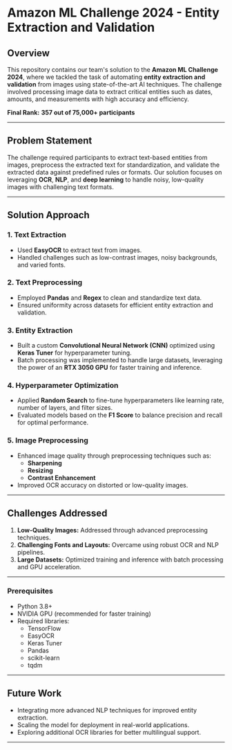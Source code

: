 
# Amazon ML Challenge 2024 - Entity Extraction and Validation  

## Overview  
This repository contains our team's solution to the **Amazon ML Challenge 2024**, where we tackled the task of automating **entity extraction and validation** from images using state-of-the-art AI techniques. The challenge involved processing image data to extract critical entities such as dates, amounts, and measurements with high accuracy and efficiency.  

**Final Rank:** **357 out of 75,000+ participants**

---

## Problem Statement  
The challenge required participants to extract text-based entities from images, preprocess the extracted text for standardization, and validate the extracted data against predefined rules or formats. Our solution focuses on leveraging **OCR**, **NLP**, and **deep learning** to handle noisy, low-quality images with challenging text formats.

---

## Solution Approach  

### 1. **Text Extraction**  
- Used **EasyOCR** to extract text from images.  
- Handled challenges such as low-contrast images, noisy backgrounds, and varied fonts.  

### 2. **Text Preprocessing**  
- Employed **Pandas** and **Regex** to clean and standardize text data.  
- Ensured uniformity across datasets for efficient entity extraction and validation.  

### 3. **Entity Extraction**  
- Built a custom **Convolutional Neural Network (CNN)** optimized using **Keras Tuner** for hyperparameter tuning.  
- Batch processing was implemented to handle large datasets, leveraging the power of an **RTX 3050 GPU** for faster training and inference.  

### 4. **Hyperparameter Optimization**  
- Applied **Random Search** to fine-tune hyperparameters like learning rate, number of layers, and filter sizes.  
- Evaluated models based on the **F1 Score** to balance precision and recall for optimal performance.  

### 5. **Image Preprocessing**  
- Enhanced image quality through preprocessing techniques such as:  
  - **Sharpening**  
  - **Resizing**  
  - **Contrast Enhancement**  
- Improved OCR accuracy on distorted or low-quality images.  

---



## Challenges Addressed  

1. **Low-Quality Images:** Addressed through advanced preprocessing techniques.  
2. **Challenging Fonts and Layouts:** Overcame using robust OCR and NLP pipelines.  
3. **Large Datasets:** Optimized training and inference with batch processing and GPU acceleration.  

---


### Prerequisites  
- Python 3.8+  
- NVIDIA GPU (recommended for faster training)  
- Required libraries:  
  - TensorFlow  
  - EasyOCR  
  - Keras Tuner  
  - Pandas  
  - scikit-learn  
  - tqdm  



---
## Future Work  

- Integrating more advanced NLP techniques for improved entity extraction.  
- Scaling the model for deployment in real-world applications.  
- Exploring additional OCR libraries for better multilingual support.  

---



